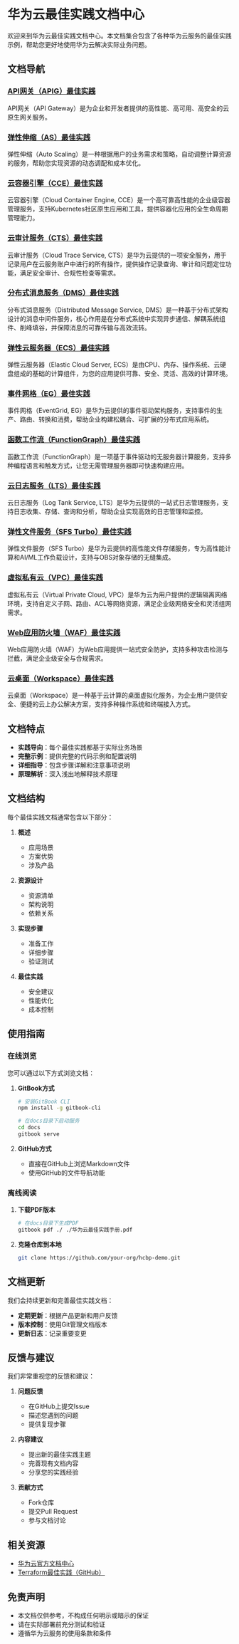 # 华为云最佳实践文档中心

欢迎来到华为云最佳实践文档中心。本文档集合包含了各种华为云服务的最佳实践示例，帮助您更好地使用华为云解决实际业务问题。

## 文档导航

### [API网关（APIG）最佳实践](apig/index.md)

API网关（API Gateway）是为企业和开发者提供的高性能、高可用、高安全的云原生网关服务。

### [弹性伸缩（AS）最佳实践](as/index.md)

弹性伸缩（Auto Scaling）是一种根据用户的业务需求和策略，自动调整计算资源的服务，帮助您实现资源的动态调配和成本优化。

### [云容器引擎（CCE）最佳实践](cce/postpaid_cluster.md)

云容器引擎（Cloud Container Engine, CCE）是一个高可靠高性能的企业级容器管理服务，支持Kubernetes社区原生应用和工具，提供容器化应用的全生命周期管理能力。

### [云审计服务（CTS）最佳实践](cts/index.md)

云审计服务（Cloud Trace Service, CTS）是华为云提供的一项安全服务，用于记录用户在云服务账户中进行的所有操作，提供操作记录查询、审计和问题定位功能，满足安全审计、合规性检查等需求。

### [分布式消息服务（DMS）最佳实践](dms/index.md)

分布式消息服务（Distributed Message Service, DMS）是一种基于分布式架构设计的消息中间件服务，核心作用是在分布式系统中实现异步通信、解耦系统组件、削峰填谷，并保障消息的可靠传输与高效流转。

### [弹性云服务器（ECS）最佳实践](ecs/index.md)

弹性云服务器（Elastic Cloud Server, ECS）是由CPU、内存、操作系统、云硬盘组成的基础的计算组件，为您的应用提供可靠、安全、灵活、高效的计算环境。

### [事件网格（EG）最佳实践](eg/index.md)

事件网格（EventGrid, EG）是华为云提供的事件驱动架构服务，支持事件的生产、路由、转换和消费，帮助企业构建松耦合、可扩展的分布式应用系统。

### [函数工作流（FunctionGraph）最佳实践](fgs/index.md)

函数工作流（FunctionGraph）是一项基于事件驱动的无服务器计算服务，支持多种编程语言和触发方式，让您无需管理服务器即可快速构建应用。

### [云日志服务（LTS）最佳实践](lts/index.md)

云日志服务（Log Tank Service, LTS）是华为云提供的一站式日志管理服务，支持日志收集、存储、查询和分析，帮助企业实现高效的日志管理和监控。

### [弹性文件服务（SFS Turbo）最佳实践](sfs-turbo/index.md)

弹性文件服务（SFS Turbo）是华为云提供的高性能文件存储服务，专为高性能计算和AI/ML工作负载设计，支持与OBS对象存储的无缝集成。

### [虚拟私有云（VPC）最佳实践](vpc/index.md)

虚拟私有云（Virtual Private Cloud, VPC）是华为云为用户提供的逻辑隔离网络环境，支持自定义子网、路由、ACL等网络资源，满足企业级网络安全和灵活组网需求。

### [Web应用防火墙（WAF）最佳实践](waf/index.md)

Web应用防火墙（WAF）为Web应用提供一站式安全防护，支持多种攻击检测与拦截，满足企业级安全与合规需求。

### [云桌面（Workspace）最佳实践](workspace/index.md)

云桌面（Workspace）是一种基于云计算的桌面虚拟化服务，为企业用户提供安全、便捷的云上办公解决方案，支持多种操作系统和终端接入方式。

## 文档特点

- **实践导向**：每个最佳实践都基于实际业务场景
- **完整示例**：提供完整的代码示例和配置说明
- **详细指导**：包含步骤详解和注意事项说明
- **原理解析**：深入浅出地解释技术原理

## 文档结构

每个最佳实践文档通常包含以下部分：

1. **概述**
   - 应用场景
   - 方案优势
   - 涉及产品

2. **资源设计**
   - 资源清单
   - 架构说明
   - 依赖关系

3. **实现步骤**
   - 准备工作
   - 详细步骤
   - 验证测试

4. **最佳实践**
   - 安全建议
   - 性能优化
   - 成本控制

## 使用指南

### 在线浏览

您可以通过以下方式浏览文档：

1. **GitBook方式**

   ```bash
   # 安装GitBook CLI
   npm install -g gitbook-cli
   
   # 在docs目录下启动服务
   cd docs
   gitbook serve
   ```

2. **GitHub方式**
   - 直接在GitHub上浏览Markdown文件
   - 使用GitHub的文件导航功能

### 离线阅读

1. **下载PDF版本**

   ```bash
   # 在docs目录下生成PDF
   gitbook pdf ./ ./华为云最佳实践手册.pdf
   ```

2. **克隆仓库到本地**

   ```bash
   git clone https://github.com/your-org/hcbp-demo.git
   ```

## 文档更新

我们会持续更新和完善最佳实践文档：

- **定期更新**：根据产品更新和用户反馈
- **版本控制**：使用Git管理文档版本
- **更新日志**：记录重要变更

## 反馈与建议

我们非常重视您的反馈和建议：

1. **问题反馈**
   - 在GitHub上提交Issue
   - 描述您遇到的问题
   - 提供复现步骤

2. **内容建议**
   - 提出新的最佳实践主题
   - 完善现有文档内容
   - 分享您的实践经验

3. **贡献方式**
   - Fork仓库
   - 提交Pull Request
   - 参与文档讨论

## 相关资源

- [华为云官方文档中心](https://support.huaweicloud.com/)
- [Terraform最佳实践（GitHub）](https://github.com/huaweicloud/terraform-provider-huaweicloud/tree/master/examples)

## 免责声明

- 本文档仅供参考，不构成任何明示或暗示的保证
- 请在实际部署前充分测试和验证
- 遵循华为云服务的使用条款和条件
